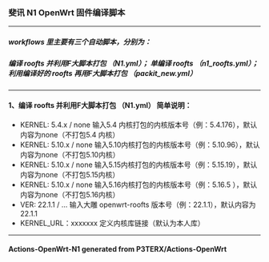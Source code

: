 ### 斐讯 N1 OpenWrt 固件编译脚本
------------------------------------------------------------------
##### workflows 里主要有三个自动脚本，分别为：
##### 编译 roofts 并利用F大脚本打包 （N1.yml）； 单编译 roofts （n1_roofts.yml）； 利用编译好的 roofts 再用F大脚本打包 （packit_new.yml）
------------------------------------------------------------------
#### 1、编译 roofts 并利用F大脚本打包 （N1.yml） 简单说明：
- KERNEL: 5.4.x / none   输入5.4 内核打包的内核版本号（例：5.4.176），默认内容为none（不打包5.4 内核）
- KERNEL: 5.10.x / none  输入5.10内核打包的内核版本号（例：5.10.96），默认内容为none（不打包5.10内核）
- KERNEL: 5.10.x / none  输入5.15内核打包的内核版本号（例：5.15.19），默认内容为none（不打包5.15内核）
- KERNEL: 5.10.x / none  输入5.16内核打包的内核版本号（例：5.16.5 ），默认内容为none（不打包5.16内核）
- VER:    22.1.1 / ...   输入大雕 openwrt-roofts 版本号（例：22.1.1），默认内容为22.1.1
- KERNEL_URL：xxxxxxx 定义内核库链接（默认为本人库）
------------------------------------------------------------------
#### Actions-OpenWrt-N1 generated from P3TERX/Actions-OpenWrt

